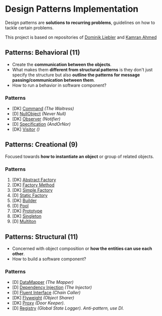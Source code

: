 # Design Patterns Implementation

Design patterns are **solutions to recurring problems**, guidelines on how to tackle certain problems.

This project is based on repositories of [Dominik Liebler](https://github.com/domnikl/DesignPatternsPHP) and [Kamran Ahmed](https://github.com/kamranahmedse/design-patterns-for-humans)

## Patterns: Behavioral (11)
+ Create the **communication between the objects**. 
+ What makes them **different from structural patterns** is they don't just specify the structure but also **outline the patterns for message passing/communication between them**. 
+ How to run a behavior in software component?

### Patterns
+ [DK] [Command](patterns/behavioral/command) _(The Waitress)_
+ [D] [NullObject](patterns/behavioral/nullobject) _(Never Null)_
+ [DK] [Observer](patterns/behavioral/observer) _(Notifier)_
+ [D] [Specification](patterns/behavioral/specification) _(AndOrNor)_
+ [DK] [Visitor](patterns/behavioral/visitor) _()_

## Patterns: Creational (9)
Focused towards **how to instantiate an object** or group of related objects.

### Patterns
1. [DK] [Abstract Factory](patterns/creational/abstract-factory)
1. [DK] [Factory Method](patterns/creational/factory-method)
1. [DK] [Simple Factory](patterns/creational/simple-factory)
1. [D] [Static Factory](patterns/creational/static-factory)
1. [DK] [Builder](patterns/creational/builder)
1. [D] [Pool](patterns/creational/pool)
1. [DK] [Prototype](patterns/creational/prototype)
1. [DK] [Singleton](patterns/creational/singleton)
1. [D] [Multiton](patterns/creational/multiton)


## Patterns: Structural (11)
+ Concerned with object composition or **how the entities can use each other**. 
+ How to build a software component?

### Patterns
+ [D] [DataMapper](patterns/structural/data-mapper) _(The Mapper)_
+ [D] [Dependency Injection](patterns/structural/dependency-injection) _(The Injector)_
+ [D] [Fluent Interface](patterns/structural/fluentinterface) _(Chain Caller)_ 
+ [DK] [Flyweight](patterns/structural/flyweight) _(Object Sharer)_
+ [DK] [Proxy](patterns/structural/proxy) _(Door Keeper)._
+ [D] [Registry](patterns/structural/registry) _(Global State Logger). Anti-pattern, use DI._
